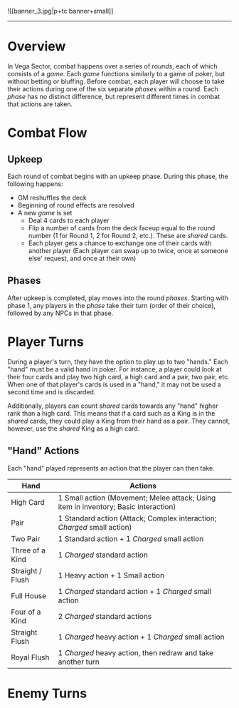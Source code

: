 ![[banner_3.jpg|p+tc banner+small]]
____
# Overview
In Vega Sector, combat happens over a series of *rounds*, each of which consists of a *game*. Each *game* functions similarly to a game of poker, but without betting or bluffing. Before combat, each player will choose to take their actions during one of the six separate *phases* within a round.  Each *phase* has no distinct difference, but represent different times in combat that actions are taken.
# Combat Flow
## Upkeep
Each round of combat begins with an upkeep phase. During this phase, the following happens:
- GM reshuffles the deck
- Beginning of round effects are resolved
- A new *game* is set
	- Deal 4 cards to each player
	- Flip a number of cards from the deck faceup equal to the round number (1 for Round 1, 2 for Round 2, etc.). These are *shared* cards.
	- Each player gets a chance to exchange one of their cards with another player (Each player can swap up to twice, once at someone else' request, and once at their own)
## Phases
After upkeep is completed, play moves into the round *phases*. Starting with phase 1, any players in the *phase* take their turn (order of their choice), followed by any NPCs in that phase.
# Player Turns
During a player's turn, they have the option to play up to two "hands." Each "hand" must be a valid hand in poker. For instance, a player could look at their four cards and play two high card, a high card and a pair, two pair, etc. When one of that player's cards is used in a "hand," it may not be used a second time and is discarded.

Additionally, players can count *shared* cards towards any "hand" higher rank than a high card. This means that if a card such as a King is in the *shared* cards, they could play a King from their hand as a pair. They cannot, however, use the *shared* King as a high card.
## "Hand" Actions
Each "hand" played represents an action that the player can then take. 

| Hand             | Actions                                                                             |
| ---------------- | ----------------------------------------------------------------------------------- |
| High Card        | 1 Small action (Movement; Melee attack; Using item in inventory; Basic interaction) |
| Pair             | 1 Standard action (Attack; Complex interaction; *Charged* small action)             |
| Two Pair         | 1 Standard action + 1 *Charged* small action                                        |
| Three of a Kind  | 1 *Charged* standard action                                                         |
| Straight / Flush | 1 Heavy action + 1 Small action                                                     |
| Full House       | 1 *Charged* standard action + 1 *Charged* small action                              |
| Four of a Kind   | 2 *Charged* standard actions                                                        |
| Straight Flush   | 1 *Charged* heavy action + 1 *Charged* small action                                 |
| Royal Flush      | 1 *Charged* heavy action, then redraw and take another turn                         |
# Enemy Turns